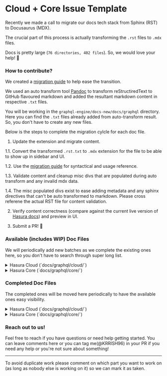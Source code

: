 # Cloud + Core Issue Template

Recently we made a call to migrate our docs tech stack from Sphinx (RST) to Docusaurus (MDX).

The crucial part of this process is actually transforming the `.rst` files to `.mdx` files.

Docs is pretty large (`76 directories, 402 files`). So, we would love your help! 💪

### How to contribute?
We created a [migration guide](https://hge-docs-migration.netlify.app/) to help ease the transition.

We used an auto transform tool [Pandoc](https://pandoc.org) to transform reStructiredText to GitHub flavoured markdown and added the resultant markdown content in respective `.txt` files.

You will be working in the `graphql-engine/docs-new/docs/graphql` directory. Here you can find the `.txt` files already added from auto-transform result. So, you don't have to create any new files.

Below is the steps to complete the migration cylcle for each doc file.

1. Update the extension and migrate content.

  1.1. Convert the transformed `.rst.txt` to `.mdx` extension for the file to be able to show up in sidebar and UI.

  1.2. Use the [migration guide](https://hge-docs-migration.netlify.app/) for syntactical and usage reference.

  1.3. Validate content and cleanup misc divs that are populated during auto transform and any invalid mdx data.

  1.4. The misc populated divs exist to ease adding metadata and any sphinx directives that can't be auto transformed to markdown. Please cross referene the actual RST file for content validation.

2. Verify content correctness (compare against the current live version of [Hasura docs](https://hasura.io/docs/)) and preview in UI.

3. Submit a PR! 🎉

### Available (includes WIP) Doc Files
We will periodically add new batches as we complete the existing ones here, so you don't have to search through super long list.

<details>
<summary>Hasura Cloud (`docs/graphql/cloud/`)</summary>

- [ ] [docs/graphql/cloud/api-reference.rst](https://github.com/hasura/graphql-engine/tree/master/docs/graphql/cloud/api-reference.rst)
- [ ] [docs/graphql/cloud/changelog.rst](https://github.com/hasura/graphql-engine/tree/master/docs/graphql/cloud/changelog.rst)
- [ ] [docs/graphql/cloud/dedicated-vpc.rst](https://github.com/hasura/graphql-engine/tree/master/docs/graphql/cloud/dedicated-vpc.rst)
- [ ] [docs/graphql/cloud/glossary.rst](https://github.com/hasura/graphql-engine/tree/master/docs/graphql/cloud/glossary.rst)
- [ ] [docs/graphql/cloud/index.rst](https://github.com/hasura/graphql-engine/tree/master/docs/graphql/cloud/index.rst)
- [ ] [docs/graphql/cloud/preview-apps.rst](https://github.com/hasura/graphql-engine/tree/master/docs/graphql/cloud/preview-apps.rst)
- [ ] [docs/graphql/cloud/query-tags.rst](https://github.com/hasura/graphql-engine/tree/master/docs/graphql/cloud/query-tags.rst)
- [ ] [docs/graphql/cloud/read-replicas.rst](https://github.com/hasura/graphql-engine/tree/master/docs/graphql/cloud/read-replicas.rst)
- [ ] [docs/graphql/cloud/regression-tests.rst](https://github.com/hasura/graphql-engine/tree/master/docs/graphql/cloud/regression-tests.rst)
- [ ] [docs/graphql/cloud/response-caching.rst](https://github.com/hasura/graphql-engine/tree/master/docs/graphql/cloud/response-caching.rst)
- [ ] [docs/graphql/cloud/tracing.rst](https://github.com/hasura/graphql-engine/tree/master/docs/graphql/cloud/tracing.rst)
- [ ] [docs/graphql/cloud/billing](https://github.com/hasura/graphql-engine/tree/master/docs/graphql/cloud/billing)
    - [ ] [docs/graphql/cloud/billing/credits.rst](https://github.com/hasura/graphql-engine/tree/master/docs/graphql/cloud/billing/credits.rst)
    - [ ] [docs/graphql/cloud/billing/index.rst](https://github.com/hasura/graphql-engine/tree/master/docs/graphql/cloud/billing/index.rst)
    - [ ] [docs/graphql/cloud/billing/payment-methods.rst](https://github.com/hasura/graphql-engine/tree/master/docs/graphql/cloud/billing/payment-methods.rst)
    - [ ] [docs/graphql/cloud/billing/receipts.rst](https://github.com/hasura/graphql-engine/tree/master/docs/graphql/cloud/billing/receipts.rst)
- [ ] [docs/graphql/cloud/getting-started](https://github.com/hasura/graphql-engine/tree/master/docs/graphql/cloud/getting-started)
    - [ ] [docs/graphql/cloud/getting-started/index.rst](https://github.com/hasura/graphql-engine/tree/master/docs/graphql/cloud/getting-started/index.rst)
    - [ ] [docs/graphql/cloud/getting-started/postgres-permissions.rst](https://github.com/hasura/graphql-engine/tree/master/docs/graphql/cloud/getting-started/postgres-permissions.rst)
    - [ ] [docs/graphql/cloud/getting-started/cloud-databases](https://github.com/hasura/graphql-engine/tree/master/docs/graphql/cloud/getting-started/cloud-databases)
    - [ ] [docs/graphql/cloud/getting-started/cloud-databases/aiven.rst](https://github.com/hasura/graphql-engine/tree/master/docs/graphql/cloud/getting-started/cloud-databases/aiven.rst)
    - [ ] [docs/graphql/cloud/getting-started/cloud-databases/aws-aurora.rst](https://github.com/hasura/graphql-engine/tree/master/docs/graphql/cloud/getting-started/cloud-databases/aws-aurora.rst)
    - [ ] [docs/graphql/cloud/getting-started/cloud-databases/aws-postgres.rst](https://github.com/hasura/graphql-engine/tree/master/docs/graphql/cloud/getting-started/cloud-databases/aws-postgres.rst)
    - [ ] [docs/graphql/cloud/getting-started/cloud-databases/azure.rst](https://github.com/hasura/graphql-engine/tree/master/docs/graphql/cloud/getting-started/cloud-databases/azure.rst)
    - [ ] [docs/graphql/cloud/getting-started/cloud-databases/digital-ocean.rst](https://github.com/hasura/graphql-engine/tree/master/docs/graphql/cloud/getting-started/cloud-databases/digital-ocean.rst)
    - [ ] [docs/graphql/cloud/getting-started/cloud-databases/gcp.rst](https://github.com/hasura/graphql-engine/tree/master/docs/graphql/cloud/getting-started/cloud-databases/gcp.rst)
    - [ ] [docs/graphql/cloud/getting-started/cloud-databases/index.rst](https://github.com/hasura/graphql-engine/tree/master/docs/graphql/cloud/getting-started/cloud-databases/index.rst)
    - [ ] [docs/graphql/cloud/getting-started/cloud-databases/timescale-cloud.rst](https://github.com/hasura/graphql-engine/tree/master/docs/graphql/cloud/getting-started/cloud-databases/timescale-cloud.rst)
    - [ ] [docs/graphql/cloud/getting-started/cloud-databases/yugabyte.rst](https://github.com/hasura/graphql-engine/tree/master/docs/graphql/cloud/getting-started/cloud-databases/yugabyte.rst)
- [ ] [docs/graphql/cloud/hasurapro-cli](https://github.com/hasura/graphql-engine/tree/master/docs/graphql/cloud/hasurapro-cli)
    - [ ] [docs/graphql/cloud/hasurapro-cli/index.rst](https://github.com/hasura/graphql-engine/tree/master/docs/graphql/cloud/hasurapro-cli/index.rst)
- [ ] [docs/graphql/cloud/metrics](https://github.com/hasura/graphql-engine/tree/master/docs/graphql/cloud/metrics)
    - [ ] [docs/graphql/cloud/metrics/errors.rst](https://github.com/hasura/graphql-engine/tree/master/docs/graphql/cloud/metrics/errors.rst)
    - [ ] [docs/graphql/cloud/metrics/index.rst](https://github.com/hasura/graphql-engine/tree/master/docs/graphql/cloud/metrics/index.rst)
    - [ ] [docs/graphql/cloud/metrics/operations.rst](https://github.com/hasura/graphql-engine/tree/master/docs/graphql/cloud/metrics/operations.rst)
    - [ ] [docs/graphql/cloud/metrics/overview.rst](https://github.com/hasura/graphql-engine/tree/master/docs/graphql/cloud/metrics/overview.rst)
    - [ ] [docs/graphql/cloud/metrics/subscription-workers.rst](https://github.com/hasura/graphql-engine/tree/master/docs/graphql/cloud/metrics/subscription-workers.rst)
    - [ ] [docs/graphql/cloud/metrics/usage.rst](https://github.com/hasura/graphql-engine/tree/master/docs/graphql/cloud/metrics/usage.rst)
    - [ ] [docs/graphql/cloud/metrics/websockets.rst](https://github.com/hasura/graphql-engine/tree/master/docs/graphql/cloud/metrics/websockets.rst)
    - [ ] [docs/graphql/cloud/metrics/integrations](https://github.com/hasura/graphql-engine/tree/master/docs/graphql/cloud/metrics/integrations)
    - [ ] [docs/graphql/cloud/metrics/integrations/azure-monitor.rst](https://github.com/hasura/graphql-engine/tree/master/docs/graphql/cloud/metrics/integrations/azure-monitor.rst)
    - [ ] [docs/graphql/cloud/metrics/integrations/datadog.rst](https://github.com/hasura/graphql-engine/tree/master/docs/graphql/cloud/metrics/integrations/datadog.rst)
    - [ ] [docs/graphql/cloud/metrics/integrations/index.rst](https://github.com/hasura/graphql-engine/tree/master/docs/graphql/cloud/metrics/integrations/index.rst)
    - [ ] [docs/graphql/cloud/metrics/integrations/newrelic.rst](https://github.com/hasura/graphql-engine/tree/master/docs/graphql/cloud/metrics/integrations/newrelic.rst)
- [ ] [docs/graphql/cloud/projects](https://github.com/hasura/graphql-engine/tree/master/docs/graphql/cloud/projects)
    - [ ] [docs/graphql/cloud/projects/collaborators.rst](https://github.com/hasura/graphql-engine/tree/master/docs/graphql/cloud/projects/collaborators.rst)
    - [ ] [docs/graphql/cloud/projects/create.rst](https://github.com/hasura/graphql-engine/tree/master/docs/graphql/cloud/projects/create.rst)
    - [ ] [docs/graphql/cloud/projects/delete.rst](https://github.com/hasura/graphql-engine/tree/master/docs/graphql/cloud/projects/delete.rst)
    - [ ] [docs/graphql/cloud/projects/details.rst](https://github.com/hasura/graphql-engine/tree/master/docs/graphql/cloud/projects/details.rst)
    - [ ] [docs/graphql/cloud/projects/domains.rst](https://github.com/hasura/graphql-engine/tree/master/docs/graphql/cloud/projects/domains.rst)
    - [ ] [docs/graphql/cloud/projects/env-vars.rst](https://github.com/hasura/graphql-engine/tree/master/docs/graphql/cloud/projects/env-vars.rst)
    - [ ] [docs/graphql/cloud/projects/environments.rst](https://github.com/hasura/graphql-engine/tree/master/docs/graphql/cloud/projects/environments.rst)
    - [ ] [docs/graphql/cloud/projects/github-integration.rst](https://github.com/hasura/graphql-engine/tree/master/docs/graphql/cloud/projects/github-integration.rst)
    - [ ] [docs/graphql/cloud/projects/heroku-url-sync.rst](https://github.com/hasura/graphql-engine/tree/master/docs/graphql/cloud/projects/heroku-url-sync.rst)
    - [ ] [docs/graphql/cloud/projects/index.rst](https://github.com/hasura/graphql-engine/tree/master/docs/graphql/cloud/projects/index.rst)
    - [ ] [docs/graphql/cloud/projects/maintenance-mode.rst](https://github.com/hasura/graphql-engine/tree/master/docs/graphql/cloud/projects/maintenance-mode.rst)
    - [ ] [docs/graphql/cloud/projects/move-project-manual.rst](https://github.com/hasura/graphql-engine/tree/master/docs/graphql/cloud/projects/move-project-manual.rst)
    - [ ] [docs/graphql/cloud/projects/move-project-v2-manual.rst](https://github.com/hasura/graphql-engine/tree/master/docs/graphql/cloud/projects/move-project-v2-manual.rst)
    - [ ] [docs/graphql/cloud/projects/move-project-v2.rst](https://github.com/hasura/graphql-engine/tree/master/docs/graphql/cloud/projects/move-project-v2.rst)
    - [ ] [docs/graphql/cloud/projects/ownership.rst](https://github.com/hasura/graphql-engine/tree/master/docs/graphql/cloud/projects/ownership.rst)
    - [ ] [docs/graphql/cloud/projects/pricing.rst](https://github.com/hasura/graphql-engine/tree/master/docs/graphql/cloud/projects/pricing.rst)
    - [ ] [docs/graphql/cloud/projects/regions.rst](https://github.com/hasura/graphql-engine/tree/master/docs/graphql/cloud/projects/regions.rst)
    - [ ] [docs/graphql/cloud/projects/secure.rst](https://github.com/hasura/graphql-engine/tree/master/docs/graphql/cloud/projects/secure.rst)
- [ ] [docs/graphql/cloud/security](https://github.com/hasura/graphql-engine/tree/master/docs/graphql/cloud/security)
    - [ ] [docs/graphql/cloud/security/allow-lists.rst](https://github.com/hasura/graphql-engine/tree/master/docs/graphql/cloud/security/allow-lists.rst)
    - [ ] [docs/graphql/cloud/security/api-limits.rst](https://github.com/hasura/graphql-engine/tree/master/docs/graphql/cloud/security/api-limits.rst)
    - [ ] [docs/graphql/cloud/security/disable-graphql-introspection.rst](https://github.com/hasura/graphql-engine/tree/master/docs/graphql/cloud/security/disable-graphql-introspection.rst)
    - [ ] [docs/graphql/cloud/security/index.rst](https://github.com/hasura/graphql-engine/tree/master/docs/graphql/cloud/security/index.rst)
    - [ ] [docs/graphql/cloud/security/rotating-admin-secrets.rst](https://github.com/hasura/graphql-engine/tree/master/docs/graphql/cloud/security/rotating-admin-secrets.rst)

</details>

<details>
<summary>Hasura Core (`docs/graphql/core/`)</summary>

- [ ] [docs/graphql/core/index.rst](https://github.com/hasura/graphql-engine/tree/master/docs/graphql/core/index.rst)
- [ ] [docs/graphql/core/actions](https://github.com/hasura/graphql-engine/tree/master/docs/graphql/core/actions)
    - [ ] [docs/graphql/core/actions/action-examples.rst.wip](https://github.com/hasura/graphql-engine/tree/master/docs/graphql/core/actions/action-examples.rst.wip)
    - [ ] [docs/graphql/core/actions/action-handlers.rst](https://github.com/hasura/graphql-engine/tree/master/docs/graphql/core/actions/action-handlers.rst)
    - [ ] [docs/graphql/core/actions/action-permissions.rst](https://github.com/hasura/graphql-engine/tree/master/docs/graphql/core/actions/action-permissions.rst)
    - [ ] [docs/graphql/core/actions/action-relationships.rst](https://github.com/hasura/graphql-engine/tree/master/docs/graphql/core/actions/action-relationships.rst)
    - [ ] [docs/graphql/core/actions/async-actions.rst](https://github.com/hasura/graphql-engine/tree/master/docs/graphql/core/actions/async-actions.rst)
    - [ ] [docs/graphql/core/actions/create.rst](https://github.com/hasura/graphql-engine/tree/master/docs/graphql/core/actions/create.rst)
    - [ ] [docs/graphql/core/actions/debugging.rst](https://github.com/hasura/graphql-engine/tree/master/docs/graphql/core/actions/debugging.rst)
    - [ ] [docs/graphql/core/actions/derive.rst](https://github.com/hasura/graphql-engine/tree/master/docs/graphql/core/actions/derive.rst)
    - [ ] [docs/graphql/core/actions/index.rst](https://github.com/hasura/graphql-engine/tree/master/docs/graphql/core/actions/index.rst)
    - [ ] [docs/graphql/core/actions/logs-clean-up.rst](https://github.com/hasura/graphql-engine/tree/master/docs/graphql/core/actions/logs-clean-up.rst)
    - [ ] [docs/graphql/core/actions/transforms.rst](https://github.com/hasura/graphql-engine/tree/master/docs/graphql/core/actions/transforms.rst)
    - [ ] [docs/graphql/core/actions/codegen](https://github.com/hasura/graphql-engine/tree/master/docs/graphql/core/actions/codegen)
        - [ ] [docs/graphql/core/actions/codegen/index.rst](https://github.com/hasura/graphql-engine/tree/master/docs/graphql/core/actions/codegen/index.rst)
        - [ ] [docs/graphql/core/actions/codegen/python-flask.rst](https://github.com/hasura/graphql-engine/tree/master/docs/graphql/core/actions/codegen/python-flask.rst)
    - [ ] [docs/graphql/core/actions/types](https://github.com/hasura/graphql-engine/tree/master/docs/graphql/core/actions/types)
        - [ ] [docs/graphql/core/actions/types/index.rst](https://github.com/hasura/graphql-engine/tree/master/docs/graphql/core/actions/types/index.rst)
- [ ] [docs/graphql/core/api-reference](https://github.com/hasura/graphql-engine/tree/master/docs/graphql/core/api-reference)
    - [ ] [docs/graphql/core/api-reference/config.rst](https://github.com/hasura/graphql-engine/tree/master/docs/graphql/core/api-reference/config.rst)
    - [ ] [docs/graphql/core/api-reference/explain.rst](https://github.com/hasura/graphql-engine/tree/master/docs/graphql/core/api-reference/explain.rst)
    - [ ] [docs/graphql/core/api-reference/health.rst](https://github.com/hasura/graphql-engine/tree/master/docs/graphql/core/api-reference/health.rst)
    - [ ] [docs/graphql/core/api-reference/index.rst](https://github.com/hasura/graphql-engine/tree/master/docs/graphql/core/api-reference/index.rst)
    - [ ] [docs/graphql/core/api-reference/pgdump.rst](https://github.com/hasura/graphql-engine/tree/master/docs/graphql/core/api-reference/pgdump.rst)
    - [ ] [docs/graphql/core/api-reference/restified.rst](https://github.com/hasura/graphql-engine/tree/master/docs/graphql/core/api-reference/restified.rst)
    - [ ] [docs/graphql/core/api-reference/syntax-defs.rst](https://github.com/hasura/graphql-engine/tree/master/docs/graphql/core/api-reference/syntax-defs.rst)
    - [ ] [docs/graphql/core/api-reference/version.rst](https://github.com/hasura/graphql-engine/tree/master/docs/graphql/core/api-reference/version.rst)
    - [ ] [docs/graphql/core/api-reference/graphql-api](https://github.com/hasura/graphql-engine/tree/master/docs/graphql/core/api-reference/graphql-api)
        - [ ] [docs/graphql/core/api-reference/graphql-api/index.rst](https://github.com/hasura/graphql-engine/tree/master/docs/graphql/core/api-reference/graphql-api/index.rst)
        - [ ] [docs/graphql/core/api-reference/graphql-api/mutation.rst](https://github.com/hasura/graphql-engine/tree/master/docs/graphql/core/api-reference/graphql-api/mutation.rst)
        - [ ] [docs/graphql/core/api-reference/graphql-api/query.rst](https://github.com/hasura/graphql-engine/tree/master/docs/graphql/core/api-reference/graphql-api/query.rst)
    - [ ] [docs/graphql/core/api-reference/metadata-api](https://github.com/hasura/graphql-engine/tree/master/docs/graphql/core/api-reference/metadata-api)
        - [ ] [docs/graphql/core/api-reference/metadata-api/actions.rst](https://github.com/hasura/graphql-engine/tree/master/docs/graphql/core/api-reference/metadata-api/actions.rst)
        - [ ] [docs/graphql/core/api-reference/metadata-api/computed-field.rst](https://github.com/hasura/graphql-engine/tree/master/docs/graphql/core/api-reference/metadata-api/computed-field.rst)
        - [ ] [docs/graphql/core/api-reference/metadata-api/custom-functions.rst](https://github.com/hasura/graphql-engine/tree/master/docs/graphql/core/api-reference/metadata-api/custom-functions.rst)
        - [ ] [docs/graphql/core/api-reference/metadata-api/custom-types.rst](https://github.com/hasura/graphql-engine/tree/master/docs/graphql/core/api-reference/metadata-api/custom-types.rst)
        - [ ] [docs/graphql/core/api-reference/metadata-api/dataerrors.csv](https://github.com/hasura/graphql-engine/tree/master/docs/graphql/core/api-reference/metadata-api/dataerrors.csv)
        - [ ] [docs/graphql/core/api-reference/metadata-api/event-triggers.rst](https://github.com/hasura/graphql-engine/tree/master/docs/graphql/core/api-reference/metadata-api/event-triggers.rst)
        - [ ] [docs/graphql/core/api-reference/metadata-api/index.rst](https://github.com/hasura/graphql-engine/tree/master/docs/graphql/core/api-reference/metadata-api/index.rst)
        - [ ] [docs/graphql/core/api-reference/metadata-api/inherited-roles.rst](https://github.com/hasura/graphql-engine/tree/master/docs/graphql/core/api-reference/metadata-api/inherited-roles.rst)
        - [ ] [docs/graphql/core/api-reference/metadata-api/introspection.rst](https://github.com/hasura/graphql-engine/tree/master/docs/graphql/core/api-reference/metadata-api/introspection.rst)
        - [ ] [docs/graphql/core/api-reference/metadata-api/manage-metadata.rst](https://github.com/hasura/graphql-engine/tree/master/docs/graphql/core/api-reference/metadata-api/manage-metadata.rst)
        - [ ] [docs/graphql/core/api-reference/metadata-api/network.rst](https://github.com/hasura/graphql-engine/tree/master/docs/graphql/core/api-reference/metadata-api/network.rst)
        - [ ] [docs/graphql/core/api-reference/metadata-api/permission.rst](https://github.com/hasura/graphql-engine/tree/master/docs/graphql/core/api-reference/metadata-api/permission.rst)
        - [ ] [docs/graphql/core/api-reference/metadata-api/query-collections.rst](https://github.com/hasura/graphql-engine/tree/master/docs/graphql/core/api-reference/metadata-api/query-collections.rst)
        - [ ] [docs/graphql/core/api-reference/metadata-api/relationship.rst](https://github.com/hasura/graphql-engine/tree/master/docs/graphql/core/api-reference/metadata-api/relationship.rst)
        - [ ] [docs/graphql/core/api-reference/metadata-api/remote-relationships.rst](https://github.com/hasura/graphql-engine/tree/master/docs/graphql/core/api-reference/metadata-api/remote-relationships.rst)
        - [ ] [docs/graphql/core/api-reference/metadata-api/remote-schema-permissions.rst](https://github.com/hasura/graphql-engine/tree/master/docs/graphql/core/api-reference/metadata-api/remote-schema-permissions.rst)
        - [ ] [docs/graphql/core/api-reference/metadata-api/remote-schemas.rst](https://github.com/hasura/graphql-engine/tree/master/docs/graphql/core/api-reference/metadata-api/remote-schemas.rst)
        - [ ] [docs/graphql/core/api-reference/metadata-api/restified-endpoints.rst](https://github.com/hasura/graphql-engine/tree/master/docs/graphql/core/api-reference/metadata-api/restified-endpoints.rst)
        - [ ] [docs/graphql/core/api-reference/metadata-api/scheduled-triggers.rst](https://github.com/hasura/graphql-engine/tree/master/docs/graphql/core/api-reference/metadata-api/scheduled-triggers.rst)
        - [ ] [docs/graphql/core/api-reference/metadata-api/source.rst](https://github.com/hasura/graphql-engine/tree/master/docs/graphql/core/api-reference/metadata-api/source.rst)
        - [ ] [docs/graphql/core/api-reference/metadata-api/table-view.rst](https://github.com/hasura/graphql-engine/tree/master/docs/graphql/core/api-reference/metadata-api/table-view.rst)
    - [ ] [docs/graphql/core/api-reference/relay-graphql-api](https://github.com/hasura/graphql-engine/tree/master/docs/graphql/core/api-reference/relay-graphql-api)
        - [ ] [docs/graphql/core/api-reference/relay-graphql-api/index.rst](https://github.com/hasura/graphql-engine/tree/master/docs/graphql/core/api-reference/relay-graphql-api/index.rst)
        - [ ] [docs/graphql/core/api-reference/relay-graphql-api/mutation.rst](https://github.com/hasura/graphql-engine/tree/master/docs/graphql/core/api-reference/relay-graphql-api/mutation.rst)
        - [ ] [docs/graphql/core/api-reference/relay-graphql-api/query.rst](https://github.com/hasura/graphql-engine/tree/master/docs/graphql/core/api-reference/relay-graphql-api/query.rst)
    - [ ] [docs/graphql/core/api-reference/schema-api](https://github.com/hasura/graphql-engine/tree/master/docs/graphql/core/api-reference/schema-api)
        - [ ] [docs/graphql/core/api-reference/schema-api/index.rst](https://github.com/hasura/graphql-engine/tree/master/docs/graphql/core/api-reference/schema-api/index.rst)
        - [ ] [docs/graphql/core/api-reference/schema-api/run-sql.rst](https://github.com/hasura/graphql-engine/tree/master/docs/graphql/core/api-reference/schema-api/run-sql.rst)
    - [ ] [docs/graphql/core/api-reference/schema-metadata-api](https://github.com/hasura/graphql-engine/tree/master/docs/graphql/core/api-reference/schema-metadata-api)
        - [ ] [docs/graphql/core/api-reference/schema-metadata-api/actions.rst](https://github.com/hasura/graphql-engine/tree/master/docs/graphql/core/api-reference/schema-metadata-api/actions.rst)
        - [ ] [docs/graphql/core/api-reference/schema-metadata-api/computed-field.rst](https://github.com/hasura/graphql-engine/tree/master/docs/graphql/core/api-reference/schema-metadata-api/computed-field.rst)
        - [ ] [docs/graphql/core/api-reference/schema-metadata-api/custom-functions.rst](https://github.com/hasura/graphql-engine/tree/master/docs/graphql/core/api-reference/schema-metadata-api/custom-functions.rst)
        - [ ] [docs/graphql/core/api-reference/schema-metadata-api/custom-types.rst](https://github.com/hasura/graphql-engine/tree/master/docs/graphql/core/api-reference/schema-metadata-api/custom-types.rst)
        - [ ] [docs/graphql/core/api-reference/schema-metadata-api/dataerrors.csv](https://github.com/hasura/graphql-engine/tree/master/docs/graphql/core/api-reference/schema-metadata-api/dataerrors.csv)
        - [ ] [docs/graphql/core/api-reference/schema-metadata-api/event-triggers.rst](https://github.com/hasura/graphql-engine/tree/master/docs/graphql/core/api-reference/schema-metadata-api/event-triggers.rst)
        - [ ] [docs/graphql/core/api-reference/schema-metadata-api/index.rst](https://github.com/hasura/graphql-engine/tree/master/docs/graphql/core/api-reference/schema-metadata-api/index.rst)
        - [ ] [docs/graphql/core/api-reference/schema-metadata-api/manage-metadata.rst](https://github.com/hasura/graphql-engine/tree/master/docs/graphql/core/api-reference/schema-metadata-api/manage-metadata.rst)
        - [ ] [docs/graphql/core/api-reference/schema-metadata-api/permission.rst](https://github.com/hasura/graphql-engine/tree/master/docs/graphql/core/api-reference/schema-metadata-api/permission.rst)
        - [ ] [docs/graphql/core/api-reference/schema-metadata-api/query-collections.rst](https://github.com/hasura/graphql-engine/tree/master/docs/graphql/core/api-reference/schema-metadata-api/query-collections.rst)
        - [ ] [docs/graphql/core/api-reference/schema-metadata-api/relationship.rst](https://github.com/hasura/graphql-engine/tree/master/docs/graphql/core/api-reference/schema-metadata-api/relationship.rst)
        - [ ] [docs/graphql/core/api-reference/schema-metadata-api/remote-relationships.rst](https://github.com/hasura/graphql-engine/tree/master/docs/graphql/core/api-reference/schema-metadata-api/remote-relationships.rst)
        - [ ] [docs/graphql/core/api-reference/schema-metadata-api/remote-schema-permissions.rst](https://github.com/hasura/graphql-engine/tree/master/docs/graphql/core/api-reference/schema-metadata-api/remote-schema-permissions.rst)
        - [ ] [docs/graphql/core/api-reference/schema-metadata-api/remote-schemas.rst](https://github.com/hasura/graphql-engine/tree/master/docs/graphql/core/api-reference/schema-metadata-api/remote-schemas.rst)
        - [ ] [docs/graphql/core/api-reference/schema-metadata-api/restified-endpoints.rst](https://github.com/hasura/graphql-engine/tree/master/docs/graphql/core/api-reference/schema-metadata-api/restified-endpoints.rst)
        - [ ] [docs/graphql/core/api-reference/schema-metadata-api/run-sql.rst](https://github.com/hasura/graphql-engine/tree/master/docs/graphql/core/api-reference/schema-metadata-api/run-sql.rst)
        - [ ] [docs/graphql/core/api-reference/schema-metadata-api/scheduled-triggers.rst](https://github.com/hasura/graphql-engine/tree/master/docs/graphql/core/api-reference/schema-metadata-api/scheduled-triggers.rst)
        - [ ] [docs/graphql/core/api-reference/schema-metadata-api/table-view.rst](https://github.com/hasura/graphql-engine/tree/master/docs/graphql/core/api-reference/schema-metadata-api/table-view.rst)

</details>

### Completed Doc Files
The completed ones will be moved here periodically to have the available ones easy visibility.

<details>
<summary>Hasura Cloud (`docs/graphql/cloud/`)</summary>
</details>

<details>
<summary>Hasura Core (`docs/graphql/core/`)</summary>

- [x] [docs/graphql/core/actions/create](https://github.com/hasura/graphql-engine/tree/master/docs-new/docs/graphql/core/actions/create.mdx) @KRRISH96 https://github.com/hasura/graphql-engine/pull/xyz

</details>


### Reach out to us!

Feel free to reach if you have questions or need help getting started. You can leave comments here or you can tag me(@KRRISH96) in your PR if you need any help or you're not sure about something!

---

To avoid duplicate work please comment on which part you want to work on (as long as nobody else is working on it) so we can mark it as taken.